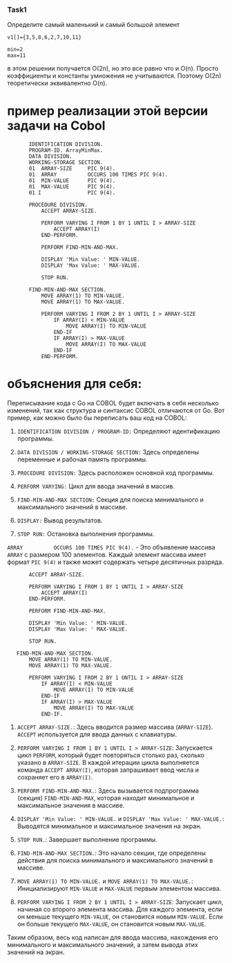 ### Task1

Определите самый маленький и самый большой элемент

```
v1[]={3,5,8,6,2,7,10,11}

min=2
max=11
```

в этом решении получается O(2n), но это все равно что и O(n). Просто коэффициенты и константы умножения не учитываются. Поэтому O(2n) теоретически эквивалентно O(n).

# пример реализации этой версии задачи на Cobol

```cobol
       IDENTIFICATION DIVISION.
       PROGRAM-ID. ArrayMinMax.
       DATA DIVISION.
       WORKING-STORAGE SECTION.
       01  ARRAY-SIZE     PIC 9(4).
       01  ARRAY          OCCURS 100 TIMES PIC 9(4).
       01  MIN-VALUE      PIC 9(4).
       01  MAX-VALUE      PIC 9(4).
       01 I               PIC 9(4).

       PROCEDURE DIVISION.
           ACCEPT ARRAY-SIZE.

           PERFORM VARYING I FROM 1 BY 1 UNTIL I > ARRAY-SIZE
               ACCEPT ARRAY(I)
           END-PERFORM.

           PERFORM FIND-MIN-AND-MAX.

           DISPLAY 'Min Value: ' MIN-VALUE.
           DISPLAY 'Max Value: ' MAX-VALUE.

           STOP RUN.

       FIND-MIN-AND-MAX SECTION.
           MOVE ARRAY(1) TO MIN-VALUE.
           MOVE ARRAY(1) TO MAX-VALUE.

           PERFORM VARYING I FROM 2 BY 1 UNTIL I > ARRAY-SIZE
               IF ARRAY(I) < MIN-VALUE
                   MOVE ARRAY(I) TO MIN-VALUE
               END-IF
               IF ARRAY(I) > MAX-VALUE
                   MOVE ARRAY(I) TO MAX-VALUE
               END-IF
           END-PERFORM.
```

# объяснения для себя:

Переписывание кода с Go на COBOL будет включать в себя несколько изменений, так как структура и синтаксис COBOL отличаются от Go. Вот пример, как можно было бы переписать ваш код на COBOL:

1. `IDENTIFICATION DIVISION / PROGRAM-ID:` Определяют идентификацию программы.

2. `DATA DIVISION / WORKING-STORAGE SECTION:` Здесь определены переменные и рабочая память программы.

3. `PROCEDURE DIVISION:` Здесь расположен основной код программы.

4. `PERFORM VARYING:` Цикл для ввода значений в массив.

5. `FIND-MIN-AND-MAX SECTION:` Секция для поиска минимального и максимального значений в массиве.

6. `DISPLAY:` Вывод результатов.

7. `STOP RUN:` Остановка выполнения программы.

`ARRAY          OCCURS 100 TIMES PIC 9(4).` - Это объявление массива `ARRAY` с размером 100 элементов. Каждый элемент массива имеет формат `PIC 9(4)` и также может содержать четыре десятичных разряда.

```cobol
       ACCEPT ARRAY-SIZE.

       PERFORM VARYING I FROM 1 BY 1 UNTIL I > ARRAY-SIZE
           ACCEPT ARRAY(I)
       END-PERFORM.

       PERFORM FIND-MIN-AND-MAX.

       DISPLAY 'Min Value: ' MIN-VALUE.
       DISPLAY 'Max Value: ' MAX-VALUE.

       STOP RUN.

   FIND-MIN-AND-MAX SECTION.
       MOVE ARRAY(1) TO MIN-VALUE.
       MOVE ARRAY(1) TO MAX-VALUE.

       PERFORM VARYING I FROM 2 BY 1 UNTIL I > ARRAY-SIZE
           IF ARRAY(I) < MIN-VALUE
               MOVE ARRAY(I) TO MIN-VALUE
           END-IF
           IF ARRAY(I) > MAX-VALUE
               MOVE ARRAY(I) TO MAX-VALUE
           END-IF.
```

1. `ACCEPT ARRAY-SIZE.`: Здесь вводится размер массива (`ARRAY-SIZE`). `ACCEPT` используется для ввода данных с клавиатуры.

2. `PERFORM VARYING I FROM 1 BY 1 UNTIL I > ARRAY-SIZE`: Запускается цикл `PERFORM`, который будет повторяться столько раз, сколько указано в `ARRAY-SIZE`. В каждой итерации цикла выполняется команда `ACCEPT ARRAY(I)`, которая запрашивает ввод числа и сохраняет его в `ARRAY(I)`.

3. `PERFORM FIND-MIN-AND-MAX.`: Здесь вызывается подпрограмма (секция) `FIND-MIN-AND-MAX`, которая находит минимальное и максимальное значения в массиве.

4. `DISPLAY 'Min Value: ' MIN-VALUE.` и `DISPLAY 'Max Value: ' MAX-VALUE.`: Выводятся минимальное и максимальное значения на экран.

5. `STOP RUN.`: Завершает выполнение программы.

6. `FIND-MIN-AND-MAX SECTION.`: Это начало секции, где определены действия для поиска минимального и максимального значений в массиве.

7. `MOVE ARRAY(1) TO MIN-VALUE.` и `MOVE ARRAY(1) TO MAX-VALUE.`: Инициализируют `MIN-VALUE` и `MAX-VALUE` первым элементом массива.

8. `PERFORM VARYING I FROM 2 BY 1 UNTIL I > ARRAY-SIZE`: Запускает цикл, начиная со второго элемента массива. Для каждого элемента, если он меньше текущего `MIN-VALUE`, он становится новым `MIN-VALUE`. Если он больше текущего `MAX-VALUE`, он становится новым `MAX-VALUE`.

Таким образом, весь код написан для ввода массива, нахождения его минимального и максимального значений, а затем вывода этих значений на экран.
